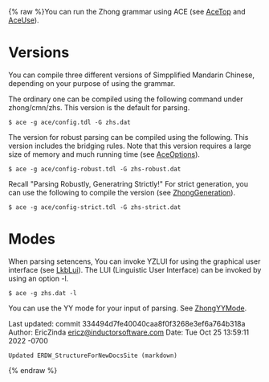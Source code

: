 {% raw %}You can run the Zhong grammar using ACE (see [AceTop](https://blog.inductorsoftware.com/docsproto/tools/AceTop) and
[AceUse](https://blog.inductorsoftware.com/docsproto/tools/AceUse)).

# Versions

You can compile three different versions of Simpplified Mandarin
Chinese, depending on your purpose of using the grammar.

The ordinary one can be compiled using the following command under
zhong/cmn/zhs. This version is the default for parsing.

    $ ace -g ace/config.tdl -G zhs.dat

The version for robust parsing can be compiled using the following. This
version includes the bridging rules. Note that this version requires a
large size of memory and much running time (see
[AceOptions](https://blog.inductorsoftware.com/docsproto/tools/AceOptions)).

    $ ace -g ace/config-robust.tdl -G zhs-robust.dat

Recall "Parsing Robustly, Generatring Strictly!" For strict generation,
you can use the following to compile the version (see
[ZhongGeneration](../ZhongGeneration)).

    $ ace -g ace/config-strict.tdl -G zhs-strict.dat

# Modes

When parsing setencens, You can invoke YZLUI for using the graphical
user interface (see [LkbLui](https://blog.inductorsoftware.com/docsproto/tools/LkbLui)). The LUI (Linguistic User
Interface) can be invoked by using an option -l.

    $ ace -g zhs.dat -l

You can use the YY mode for your input of parsing. See
[ZhongYYMode](../ZhongYYMode).

Last updated: commit 334494d7fe40040caa8f0f3268e3ef6a764b318a
Author: EricZinda <ericz@inductorsoftware.com>
Date:   Tue Oct 25 13:59:11 2022 -0700

    Updated ERDW_StructureForNewDocsSite (markdown)
{% endraw %}